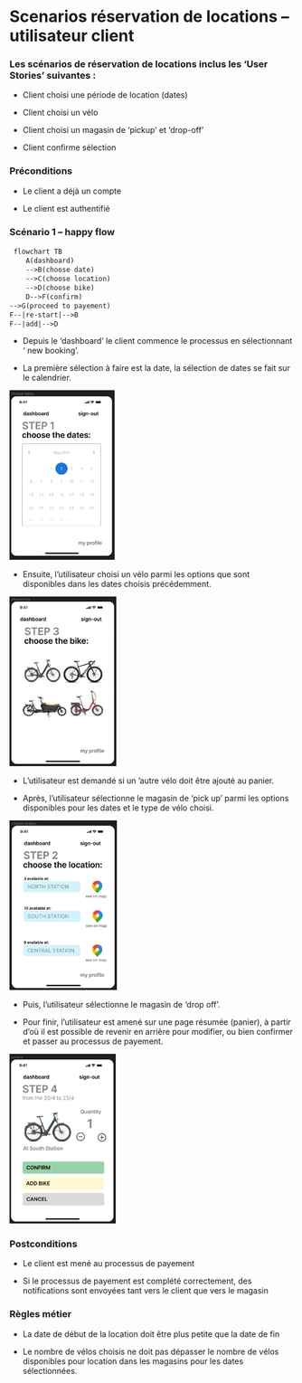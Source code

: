 
# Scenarios réservation de locations – utilisateur client # 

### Les scénarios de réservation de locations inclus les ‘User Stories’ suivantes : ###

- Client choisi une période de location (dates) 

- Client choisi un vélo 

- Client choisi un magasin de ‘pickup’ et ‘drop-off’ 

- Client confirme sélection

### Préconditions ### 

- Le client a déjà un compte 

- Le client est authentifié 

### Scénario 1 – happy flow ###
````mermaid
 flowchart TB
    A(dashboard)
    -->B(choose date)
    -->C(choose location)
    -->D(choose bike)
    D-->F(confirm)
-->G(proceed to payement)
F--|re-start|-->B
F--|add|-->D
````

- Depuis le ‘dashboard’ le client commence le processus en sélectionnant ‘ new booking’. 

- La première sélection à faire est la date, la sélection de dates se fait sur le calendrier.

<img src="./images/img-choose-date.png" alt="Alt text" style="height:300px;">

- Ensuite, l’utilisateur choisi un vélo parmi les options que sont disponibles dans les dates choisis précédemment.

<img src="./images/img-choose-bike.png" alt="Alt text" style="height:300px;">

- L’utilisateur est demandé si un ’autre vélo doit être ajouté au panier.  

- Après, l’utilisateur sélectionne le magasin de ‘pick up’ parmi les options disponibles pour les dates et le type de vélo choisi.

<img src="./images/img-choose-location.png" alt="Alt text" style="height:300px;">

- Puis, l’utilisateur sélectionne le magasin de ‘drop off’.
  
- Pour finir, l’utilisateur est amené sur une page résumée (panier), à partir d’où il est possible de revenir en arrière pour modifier, ou bien confirmer et passer au processus de payement.

<img src="./images/img-confirm.png" alt="Alt text" style="height:300px;">  

### Postconditions ### 

- Le client est mené au processus de payement 

- Si le processus de payement est complété correctement, des notifications sont envoyées tant vers le client que vers le magasin 

### Règles métier ### 

- La date de début de la location doit être plus petite que la date de fin 

- Le nombre de vélos choisis ne doit pas dépasser le nombre de vélos disponibles pour location dans les magasins pour les dates sélectionnées.

